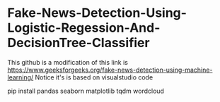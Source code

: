 # Fake-News-Detection-Using-Logistic-Regession-And-DecisionTree-Classifier

This github is a modification of this link is https://www.geeksforgeeks.org/fake-news-detection-using-machine-learning/
Notice it's is based on visualstudio code

pip install pandas seaborn matplotlib tqdm wordcloud 
